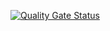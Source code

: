 [![Quality Gate Status](https://sonarcloud.io/api/project_badges/measure?project=Almeida154_maslow-api&metric=alert_status)](https://sonarcloud.io/summary/new_code?id=Almeida154_maslow-api)
